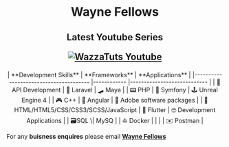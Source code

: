 <h1 align="center">Wayne Fellows</h1>

<h2 align="center">

**Latest Youtube Series**

[![WazzaTuts Youtube](https://i.ytimg.com/vi/CBqhDTwZL6M/hqdefault.jpg)](https://www.youtube.com/playlist?list=PL4vARnfO6MOi-uU_m7x_kUCX2atxlK1M7)

</h2>

<center>
| **Development Skills**                    	| **Frameworks** 	| **Applications**               	|
|---------------------------------------	|------------	|----------------------------	|
| 🤖 API Development                     	| 🌋 Laravel  	| 🛹 Maya                     	|
| 📟 PHP                                 	| 🎻 Symfony  	| 🕹️ Unreal Engine 4          	|
| 🎮 C++                                 	| 🎣 Angular  	| 🎨 Adobe software packages  	|
| 🚧 HTML/HTML5/CSS/CSS3/SCSS/JavaScript 	| 🐤 Flutter  	| 🤓 Development Applications 	|
| 🗃️SQL \| MySQ                          	|            	| ⛵ Docker                   	|
|                                       	|            	| ✉️ Postman                  	|
</center>

For any **buisness enquires** please email **[Wayne Fellows](mailto:wayne@hotmail.co.uk?subject=[GitHub]%20Source%20Han%20Sans)**
